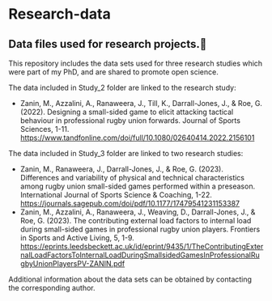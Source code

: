 # Research-data
## Data files used for research projects.🔬

This repository includes the data sets used for three research studies which were part of my PhD, and are shared to promote open science.

The data included in Study_2 folder are linked to the research study: 
- Zanin, M., Azzalini, A., Ranaweera, J., Till, K., Darrall-Jones, J., & Roe, G. (2022). Designing a small-sided game to elicit attacking tactical behaviour in professional rugby union forwards. Journal of Sports Sciences, 1-11. https://www.tandfonline.com/doi/full/10.1080/02640414.2022.2156101

The data included in Study_3 folder are linked to two research studies:
- Zanin, M., Ranaweera, J., Darrall-Jones, J., & Roe, G. (2023). Differences and variability of physical and technical characteristics among rugby union small-sided games performed within a preseason. International Journal of Sports Science & Coaching, 1-22. https://journals.sagepub.com/doi/pdf/10.1177/17479541231153387
- Zanin, M., Azzalini, A., Ranaweera, J., Weaving, D., Darrall-Jones, J., & Roe, G. (2023). The contributing external load factors to internal load during small-sided games in professional rugby union players. Frontiers in Sports and Active Living, 5, 1-9. https://eprints.leedsbeckett.ac.uk/id/eprint/9435/1/TheContributingExternalLoadFactorsToInternalLoadDuringSmallsidedGamesInProfessionalRugbyUnionPlayersPV-ZANIN.pdf

Additional information about the data sets can be obtained by contacting the corresponding author.
